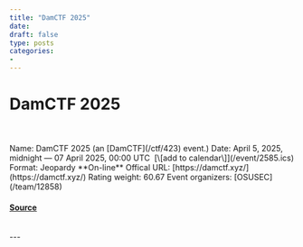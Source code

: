 ```yaml
---
title: "DamCTF 2025"
date: 
draft: false
type: posts
categories: 
- 
---
```

# DamCTF 2025

<br/>

<br/>
Name: DamCTF 2025 (an [DamCTF](/ctf/423) event.)  
Date: April 5, 2025, midnight — 07 April 2025, 00:00 UTC  [\[add to calendar\]](/event/2585.ics)  
Format: Jeopardy  
**On-line**  
Offical URL: [https://damctf.xyz/](https://damctf.xyz/)  
Rating weight: 60.67  
Event organizers: [OSUSEC](/team/12858)

#### [Source](https://ctftime.org/event/2585)

<br/>
---
